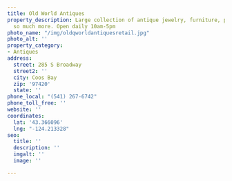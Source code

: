 ```yaml
---
title: Old World Antiques
property_description: Large collection of antique jewelry, furniture, paintings and
  so much more. Open daily 10am-5pm
photo_name: "/img/oldqworldantiquesretail.jpg"
photo_alt: ''
property_category:
- Antiques
address:
  street: 285 S Broadway
  street2: ''
  city: Coos Bay
  zip: '97420'
  state: ''
phone_local: "(541) 267-6742"
phone_toll_free: ''
website: ''
coordinates:
  lat: '43.366096'
  lng: "-124.213328"
seo:
  title: ''
  description: ''
  imgalt: ''
  image: ''

---
```


